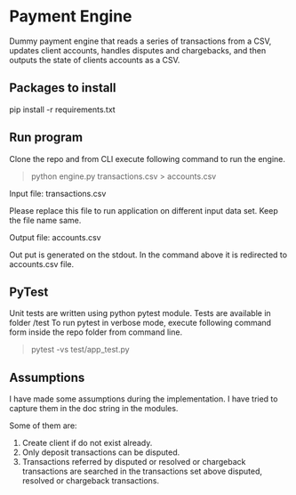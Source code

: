 # Payment Engine
Dummy payment engine that reads a series of transactions from a CSV, updates client accounts,
handles disputes and chargebacks, and then outputs the state of clients accounts as a CSV.

## Packages to install
pip install -r requirements.txt

## Run program
Clone the repo and from CLI execute following command to run the engine.

> python engine.py transactions.csv > accounts.csv

Input file: transactions.csv

Please replace this file to run application on different input data set. Keep the file name same.


Output file: accounts.csv

Out put is generated on the stdout. In the command above it is redirected to accounts.csv file.


## PyTest
Unit tests are written using python pytest module.
Tests are available in folder /test
To run pytest in verbose mode, execute following command form
inside the repo folder from command line.

> pytest -vs  test/app_test.py


## Assumptions
I have made some assumptions during the implementation.
I have tried to capture them in the doc string in the modules.

Some of them are:
1. Create client if do not exist already.
2. Only deposit transactions can be disputed.
3. Transactions referred by disputed or resolved or chargeback transactions
 are searched in the transactions set above disputed, resolved or chargeback transactions.
 

